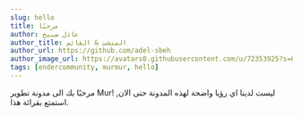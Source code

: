```yaml
---
slug: hello
title: مرحبًا
author: عادل صبيح
author_title: المنشئ & القائم
author_url: https://github.com/adel-sbeh
author_image_url: https://avatars0.githubusercontent.com/u/72353925?s=64&v=4
tags: [endercommunity, murmur, hello]
---
```


مرحبًا بك الى مدونة تطوير Mur! ليست لدينا اي رؤيا واضحة لهذه المدونة حتى الان, استمتع بقرائة هذا.
